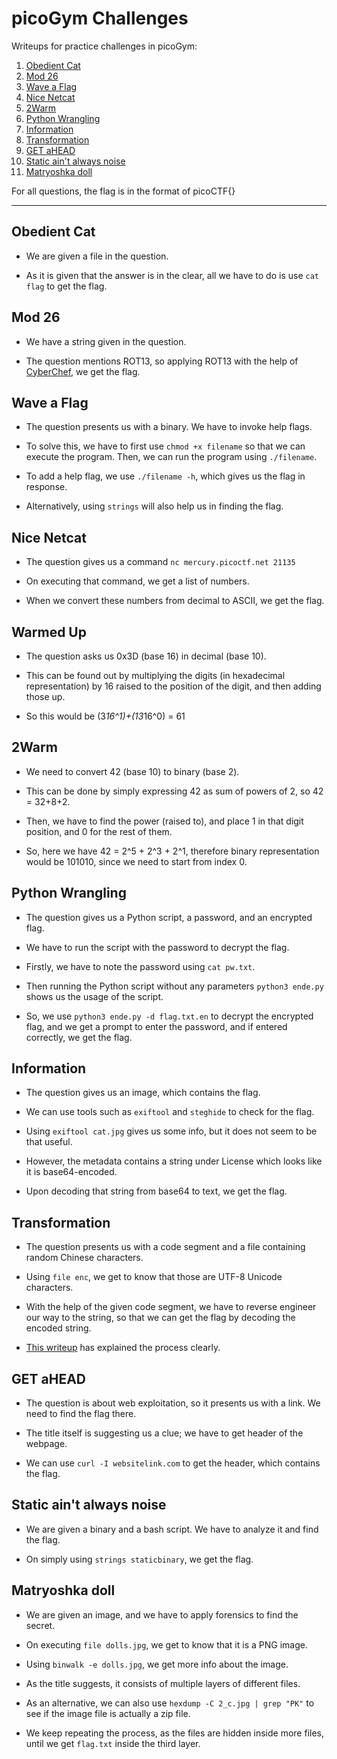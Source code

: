 # picoGym Challenges

Writeups for practice challenges in picoGym:

  1. [Obedient Cat](#obedient-cat)
  2. [Mod 26](#mod-26)
  3. [Wave a Flag](#wave-a-flag)
  4. [Nice Netcat](#nice-netcat)
  5. [2Warm](#2warm)
  6. [Python Wrangling](#python-wrangling)
  7. [Information](#information)
  8. [Transformation](#transformation)
  9. [GET aHEAD](#get-ahead)
  10. [Static ain't always noise](#static-aint-always-noise)
  11. [Matryoshka doll](#matryoshka-doll)

For all questions, the flag is in the format of picoCTF{}

---

## Obedient Cat

* We are given a file in the question.

* As it is given that the answer is in the clear, all we have to do is use ```cat flag``` to get the flag.

## Mod 26

* We have a string given in the question.

* The question mentions ROT13, so applying ROT13 with the help of [CyberChef](https://gchq.github.io/CyberChef/), we get the flag.

## Wave a Flag

* The question presents us with a binary. We have to invoke help flags.

* To solve this, we have to first use ```chmod +x filename``` so that we can execute the program. Then, we can run the program using ```./filename```.

* To add a help flag, we use ```./filename -h```, which gives us the flag in response.

* Alternatively, using ```strings``` will also help us in finding the flag.

## Nice Netcat

* The question gives us a command ```nc mercury.picoctf.net 21135```

* On executing that command, we get a list of numbers.

* When we convert these numbers from decimal to ASCII, we get the flag.

## Warmed Up

* The question asks us 0x3D (base 16) in decimal (base 10).

* This can be found out by multiplying the digits (in hexadecimal representation) by 16 raised to the position of the digit, and then adding those up.

* So this would be (3*16^1)+(13*16^0) = 61

## 2Warm

* We need to convert 42 (base 10) to binary (base 2).

* This can be done by simply expressing 42 as sum of powers of 2, so 42 = 32+8+2.

* Then, we have to find the power (raised to), and place 1 in that digit position, and 0 for the rest of them.

* So, here we have 42 = 2^5 + 2^3 + 2^1, therefore binary representation would be 101010, since we need to start from index 0.

## Python Wrangling

* The question gives us a Python script, a password, and an encrypted flag.

* We have to run the script with the password to decrypt the flag.

* Firstly, we have to note the password using ```cat pw.txt```.

* Then running the Python script without any parameters ```python3 ende.py``` shows us the usage of the script.

* So, we use ```python3 ende.py -d flag.txt.en``` to decrypt the encrypted flag, and we get a prompt to enter the password, and if entered correctly, we get the flag.

## Information

* The question gives us an image, which contains the flag.

* We can use tools such as ```exiftool``` and ```steghide``` to check for the flag.

* Using ```exiftool cat.jpg``` gives us some info, but it does not seem to be that useful.

* However, the metadata contains a string under License which looks like it is base64-encoded.

* Upon decoding that string from base64 to text, we get the flag.

## Transformation

* The question presents us with a code segment and a file containing random Chinese characters.

* Using ```file enc```, we get to know that those are UTF-8 Unicode characters.

* With the help of the given code segment, we have to reverse engineer our way to the string, so that we can get the flag by decoding the encoded string.

* [This writeup](https://vishnuram1999.github.io/transformation_pico_ctf_2021.html) has explained the process clearly.

## GET aHEAD

* The question is about web exploitation, so it presents us with a link. We need to find the flag there.

* The title itself is suggesting us a clue; we have to get header of the webpage.

* We can use ```curl -I websitelink.com``` to get the header, which contains the flag.

## Static ain't always noise

* We are given a binary and a bash script. We have to analyze it and find the flag.

* On simply using ```strings staticbinary```, we get the flag.

## Matryoshka doll

* We are given an image, and we have to apply forensics to find the secret.

* On executing ```file dolls.jpg```, we get to know that it is a PNG image.

* Using ```binwalk -e dolls.jpg```, we get more info about the image.

* As the title suggests, it consists of multiple layers of different files.

* As an alternative, we can also use ```hexdump -C 2_c.jpg | grep "PK"``` to see if the image file is actually a zip file.

* We keep repeating the process, as the files are hidden inside more files, until we get ```flag.txt``` inside the third layer.
